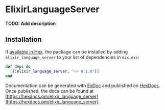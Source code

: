 # ElixirLanguageServer

**TODO: Add description**

## Installation

If [available in Hex](https://hex.pm/docs/publish), the package can be installed
by adding `elixir_language_server` to your list of dependencies in `mix.exs`:

```elixir
def deps do
  [{:elixir_language_server, "~> 0.1.0"}]
end
```

Documentation can be generated with [ExDoc](https://github.com/elixir-lang/ex_doc)
and published on [HexDocs](https://hexdocs.pm). Once published, the docs can
be found at [https://hexdocs.pm/elixir_language_server](https://hexdocs.pm/elixir_language_server).

